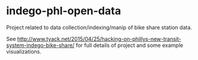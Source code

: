 # indego-phl-open-data

Project related to data collection/indexing/manip of bike share station data.

See http://www.tyack.net/2015/04/25/hacking-on-phillys-new-transit-system-indego-bike-share/ for full details of project and some example visualizations.
